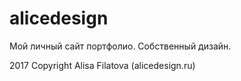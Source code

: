 # alicedesign

Мой личный сайт портфолио. Собственный дизайн.

2017 Copyright Alisa Filatova (alicedesign.ru)
